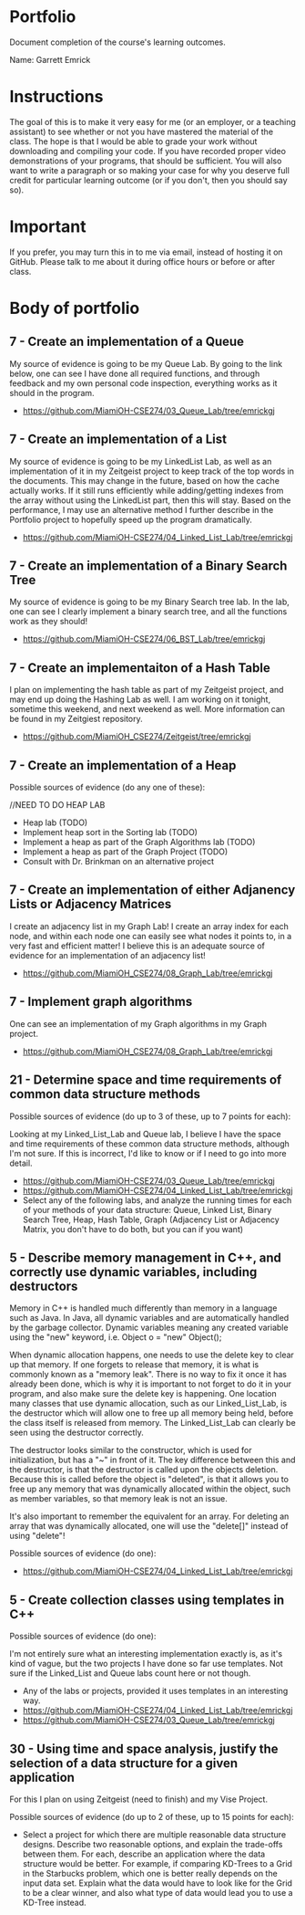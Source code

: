 Portfolio
=========

Document completion of the course's learning outcomes.

Name: Garrett Emrick

Instructions
====
The goal of this is to make it very easy for me (or an employer, or a teaching assistant) to see whether or not you have mastered the material of the class. The hope is that I would be able to grade your work without downloading and compiling your code. If you have recorded proper video demonstrations of your programs, that should be sufficient. You will also want to write a paragraph or so making your case for why you deserve full credit for particular learning outcome (or if you don't, then you should say so).

Important
=========
If you prefer, you may turn this in to me via email, instead of hosting it on GitHub. Please talk to me about it during office hours or before or after class.

Body of portfolio
====

7 - Create an implementation of a Queue
----
My source of evidence is going to be my Queue Lab. By going to the link below, one can see I have done all required functions, and through feedback and my own personal code inspection, everything works as it should in the program.

* https://github.com/MiamiOH-CSE274/03_Queue_Lab/tree/emrickgj

7 - Create an implementation of a List
----
My source of evidence is going to be my LinkedList Lab, as well as an implementation of it in my Zeitgeist project to keep track of the top words in the documents. This may change in the future, based on how the cache actually works. If it still runs efficiently while adding/getting indexes from the array without using the LinkedList part, then this will stay. Based on the performance, I may use an alternative method I further describe in the Portfolio project to hopefully speed up the program dramatically.


* https://github.com/MiamiOH-CSE274/04_Linked_List_Lab/tree/emrickgj


7 - Create an implementation of a Binary Search Tree
----
My source of evidence is going to be my Binary Search tree lab. In the lab, one can see I clearly implement a binary search tree, and all the functions work as they should!

* https://github.com/MiamiOH-CSE274/06_BST_Lab/tree/emrickgj


7 - Create an implementaiton of a Hash Table
----

I plan on implementing the hash table as part of my Zeitgeist project, and may end up doing the Hashing Lab as well. I am working on it tonight, sometime this weekend, and next weekend as well. More information can be found in my Zeitgiest repository.


* https://github.com/MiamiOH_CSE274/Zeitgeist/tree/emrickgj


7 - Create an implementation of a Heap
----
Possible sources of evidence (do any one of these):

//NEED TO DO HEAP LAB

* Heap lab (TODO)
* Implement heap sort in the Sorting lab (TODO)
* Implement a heap as part of the Graph Algorithms lab (TODO)
* Implement a heap as part of the Graph Project (TODO)
* Consult with Dr. Brinkman on an alternative project

7 - Create an implementation of either Adjanency Lists or Adjacency Matrices
----
I create an adjacency list in my Graph Lab! I create an array index for each node, and within each node one can easily see what nodes it points to, in a very fast and efficient matter! I believe this is an adequate source of evidence for an implementation of an adjacency list!

* https://github.com/MiamiOH_CSE274/08_Graph_Lab/tree/emrickgj

7 - Implement graph algorithms
----
One can see an implementation of my Graph algorithms in my Graph project. 

* https://github.com/MiamiOH_CSE274/08_Graph_Lab/tree/emrickgj

21 - Determine space and time requirements of common data structure methods
-----
Possible sources of evidence (do up to 3 of these, up to 7 points for each):

Looking at my Linked_List_Lab and Queue lab, I believe I have the space and time requirements of these common data structure methods, although I'm not sure. If this is incorrect, I'd like to know or if I need to go into more detail.


* https://github.com/MiamiOH-CSE274/03_Queue_Lab/tree/emrickgj
* https://github.com/MiamiOH-CSE274/04_Linked_List_Lab/tree/emrickgj
* Select any of the following labs, and analyze the running times for each of your methods of your data structure: Queue, Linked List, Binary Search Tree, Heap, Hash Table, Graph (Adjacency List or Adjacency Matrix, you don't have to do both, but you can if you want)


5 - Describe memory management in C++, and correctly use dynamic variables, including destructors
----

Memory in C++ is handled much differently than memory in a language such as Java. In Java, all dynamic variables and are automatically handled by the garbage collector. Dynamic variables meaning any created variable using the "new" keyword, i.e. Object o = "new" Object(); 

When dynamic allocation happens, one needs to use the delete key to clear up that memory. If one forgets to release that memory, it is what is commonly known as a "memory leak". There is no way to fix it once it has already been done, which is why it is important to not forget to do it in your program,
and also make sure the delete key is happening. One location many classes that use dynamic allocation, such as our Linked_List_Lab, is the destructor which will allow one to free up all memory being held, before the class itself is released from memory. The Linked_List_Lab can clearly be seen using the 
destructor correctly.

The destructor looks similar to the constructor, which is used for initialization, but has a "~" in front of it. The key difference between this and the destructor, is that the destructor is called upon the objects deletion. Because this is called before the object is "deleted", is that it allows you to free
up any memory that was dynamically allocated within the object, such as member variables, so that memory leak is not an issue. 

It's also important to remember the equivalent for an array. For deleting an array that was dynamically allocated, one will use the "delete[]" instead of using "delete"!

Possible sources of evidence (do one):

* https://github.com/MiamiOH-CSE274/04_Linked_List_Lab/tree/emrickgj

5 - Create collection classes using templates in C++
----
Possible sources of evidence (do one):

I'm not entirely sure what an interesting implementation exactly is, as it's kind of vague, but the two projects I have done so far use templates. Not sure if the Linked_List and Queue labs count here or not though.

* Any of the labs or projects, provided it uses templates in an interesting way.
* https://github.com/MiamiOH-CSE274/04_Linked_List_Lab/tree/emrickgj
* https://github.com/MiamiOH-CSE274/03_Queue_Lab/tree/emrickgj


30 - Using time and space analysis, justify the selection of a data structure for a given application
----

For this I plan on using Zeitgeist (need to finish) and my Vise Project.

Possible sources of evidence (do up to 2 of these, up to 15 points for each):

* Select a project for which there are multiple reasonable data structure designs. Describe two reasonable options, and explain the trade-offs between them. For each, describe an application where the data structure would be better. For example, if comparing KD-Trees to a Grid in the Starbucks problem, which one is better really depends on the input data set. Explain what the data would have to look like for the Grid to be a clear winner, and also what type of data would lead you to use a KD-Tree instead.
